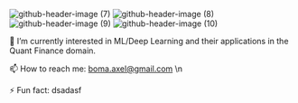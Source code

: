 ![github-header-image (7)](https://github.com/user-attachments/assets/1fb4227b-f18f-46fa-ae10-d9e512a173fa)
![github-header-image (8)](https://github.com/user-attachments/assets/dbb7e02a-472a-449b-9c17-37a202092935)
![github-header-image (9)](https://github.com/user-attachments/assets/6ab167f1-6cc3-46aa-8914-b2c33fca9431)
![github-header-image (10)](https://github.com/user-attachments/assets/32ad823c-78b0-4f61-a17c-e23d2ae5955b)


🌱 I’m currently interested in ML/Deep Learning and their applications in the Quant Finance domain.

📫 How to reach me: boma.axel@gmail.com \n

⚡ Fun fact: dsadasf
